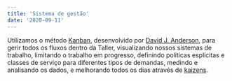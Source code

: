 ```yaml
---
title: 'Sistema de gestão'
date: '2020-09-11'
---
```


Utilizamos o método [Kanban](https://www.amazon.com/Kanban-Successful-Evolutionary-Technology-Business/dp/0984521402), desenvolvido por [David J. Anderson](https://en.wikipedia.org/wiki/David_J._Anderson), para gerir todos os fluxos dentro da Taller, visualizando nossos sistemas de trabalho, limitando o trabalho em progresso, definindo políticas esplícitas e classes de serviço para diferentes tipos de demandas, medindo e analisando os dados, e melhorando todos os dias através de [kaizens](https://pt.wikipedia.org/wiki/Kaizen).
